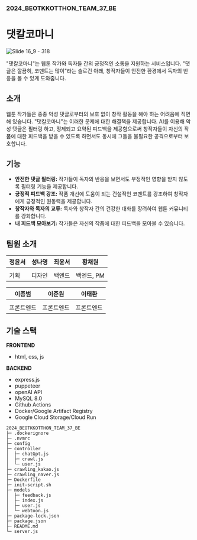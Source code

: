 ### 2024_BEOTKKOTTHON_TEAM_37_BE
# 댓칼코마니

![Slide 16_9 - 318](https://github.com/goormthon-Univ/2024_BEOTKKOTTHON_TEAM_37_BE/assets/90598552/b481341a-ff46-4d02-b0a6-d6ef4bd0e16e)

"댓칼코마니"는 웹툰 작가와 독자들 간의 긍정적인 소통을 지원하는 서비스입니다. "댓글은 깔끔히, 코멘트는 많이"라는 슬로건 아래, 창작자들이 안전한 환경에서 독자의 반응을 볼 수 있게 도와줍니다.

## 소개

웹툰 작가들은 종종 악성 댓글로부터의 보호 없이 창작 활동을 해야 하는 어려움에 직면해 있습니다. "댓칼코마니"는 이러한 문제에 대한 해결책을 제공합니다. AI를 이용해 악성 댓글은 필터링 하고, 정제되고 요약된 피드백을 제공함으로써 창작자들이 자신의 작품에 대한 피드백을 받을 수 있도록 하면서도 동시에 그들을 불필요한 공격으로부터 보호합니다.

## 기능

- **안전한 댓글 필터링:** 작가들이 독자의 반응을 보면서도 부정적인 영향을 받지 않도록 필터링 기능을 제공합니다.
- **긍정적 피드백 강조:** 작품 개선에 도움이 되는 건설적인 코멘트를 강조하여 창작자에게 긍정적인 원동력을 제공합니다.
- **창작자와 독자의 교류:** 독자와 창작자 간의 건강한 대화를 장려하여 웹툰 커뮤니티를 강화합니다.
- **내 피드백 모아보기:** 작가들은 자신의 작품에 대한 피드백을 모아볼 수 있습니다.

## 팀원 소개

| 정윤서 | 성나영 | 최윤서 | 황채원 |
| --- | --- | --- | --- |
|  |  |  |  |
| 기획 | 디자인 | 백엔드 | 백엔드, PM |

| 이종범 | 이준원 | 이태환 |
| --- | --- | --- |
|  |  |  |
| 프론트엔드 | 프론트엔드 | 프론트엔드 |

## 기술 스택

**FRONTEND**

- html, css, js

**BACKEND**

- express.js
- puppeteer
- openAI API
- MySQL 8.0
- Github Actions
- Docker/Google Artifact Registry
- Google Cloud Storage/Cloud Run

```
2024_BEOTKKOTTHON_TEAM_37_BE
├─ .dockerignore
├─ .nvmrc
├─ config
├─ controller
│  ├─ chatGpt.js
│  ├─ crawl.js
│  └─ user.js
├─ crawling_kakao.js
├─ crawling_naver.js
├─ Dockerfile
├─ init-script.sh
├─ models
│  ├─ feedback.js
│  ├─ index.js
│  ├─ user.js
│  └─ webtoon.js
├─ package-lock.json
├─ package.json
├─ README.md
└─ server.js

```
